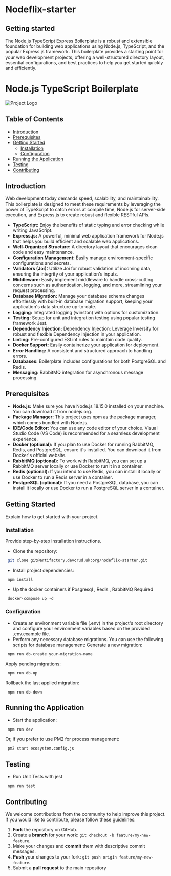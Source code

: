 # Nodeflix-starter



## Getting started

The Node.js TypeScript Express Boilerplate is a robust and extensible foundation for building web applications using Node.js, TypeScript, and the popular Express.js framework. This boilerplate provides a starting point for your web development projects, offering a well-structured directory layout, essential configurations, and best practices to help you get started quickly and efficiently.
# Node.js TypeScript Boilerplate

![Project Logo](https://miro.medium.com/v2/resize:fit:1000/1*MlzZLEJkVqShgg7xkv0uKA.png)
## Table of Contents
- [Introduction](#introduction)
- [Prerequisites](#prerequisites)
- [Getting Started](#getting-started)
  - [Installation](#installation)
  - [Configuration](#configuration)
- [Running the Application](#running-the-application)
- [Testing](#testing)
- [Contributing](#contributing)
## Introduction

Web development today demands speed, scalability, and maintainability. This boilerplate is designed to meet these requirements by leveraging the power of TypeScript to catch errors at compile time, Node.js for server-side execution, and Express.js to create robust and flexible RESTful APIs.

- **TypeScript:** Enjoy the benefits of static typing and error checking while writing JavaScript.
- **Express.js:** A powerful, minimal web application framework for Node.js that helps you build efficient and scalable web applications.
- **Well-Organized Structure:** A directory layout that encourages clean code and easy maintenance.
- **Configuration Management:** Easily manage environment-specific configurations and secrets.
- **Validators (Joi):** Utilize Joi for robust validation of incoming data, ensuring the integrity of your application's inputs.
- **Middleware:** Easily implement middleware to handle cross-cutting concerns such as authentication, logging, and more, streamlining your request processing.
- **Database Migration:** Manage your database schema changes effortlessly with built-in database migration support, keeping your application's data structure up-to-date.
- **Logging:** Integrated logging (winston) with options for customization.
- **Testing:** Setup for unit and integration testing using popular testing framework Jest.
- **Dependency Injection:** Dependency Injection: Leverage Inversify for robust and flexible Dependency Injection in your application.
- **Linting:** Pre-configured ESLint rules to maintain code quality.
- **Docker Support:** Easily containerize your application for deployment.
- **Error Handling:** A consistent and structured approach to handling errors.
- **Databases:** Boilerplate includes configurations for both PostgreSQL and Redis.
- **Messaging:** RabbitMQ integration for asynchronous message processing.


## Prerequisites

- **Node.js:** Make sure you have Node.js 18.15.0 installed on your machine. You can download it from nodejs.org.
- **Package Manager:** This project uses npm as the package manager, which comes bundled with Node.js.
- **IDE/Code Editor:** You can use any code editor of your choice. Visual Studio Code (VS Code) is recommended for a seamless development experience.
- **Docker (optional):** If you plan to use Docker for running RabbitMQ, Redis, and PostgreSQL, ensure it's installed. You can download it from Docker's official website.
- **RabbitMQ (optional):** To work with RabbitMQ, you can set up a RabbitMQ server locally or use Docker to run it in a container.
- **Redis (optional):** If you intend to use Redis, you can install it locally or use Docker to run a Redis server in a container.
- **PostgreSQL (optional):** If you need a PostgreSQL database, you can install it locally or use Docker to run a PostgreSQL server in a container.

## Getting Started

Explain how to get started with your project.

### Installation

Provide step-by-step installation instructions.

- Clone the repository:

```bash
 git clone git@artifactory.devcrud.uk:org/nodeflix-starter.git
```
- Install project dependencies:
```
 npm install
```
- Up the docker containers if Posgresql , Redis , RabbitMQ Required
```
 docker-compose up -d
```
### Configuration
- Create an environment variable file (.env) in the project's root directory and configure your environment variables based on the provided .env.example file.
- Perform any necessary database migrations. You can use the following scripts for database management:
 Generate a new migration:

```
 npm run db-create your-migration-name

```
Apply pending migrations:

```
 npm run db-up
```
Rollback the last applied migration:

```
 npm run db-down
```
## Running the Application
- Start the application:

```
 npm run dev
```
Or, if you prefer to use PM2 for process management:

```
 pm2 start ecosystem.config.js
```
## Testing
- Run Unit Tests with jest
```
 npm run test
```
## Contributing

We welcome contributions from the community to help improve this project. If you would like to contribute, please follow these guidelines:

1. **Fork** the repository on GitHub.
2. Create a **branch** for your work: `git checkout -b feature/my-new-feature`.
3. Make your changes and **commit** them with descriptive commit messages.
4. **Push** your changes to your fork: `git push origin feature/my-new-feature`.
5. Submit a **pull request** to the main repository

